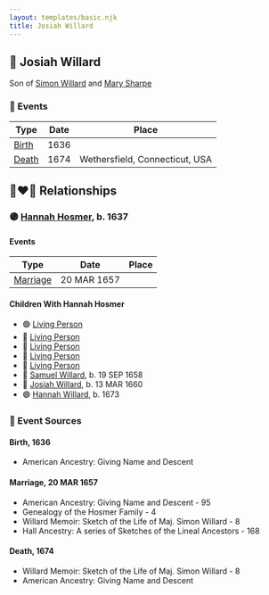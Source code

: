 ```yaml
---
layout: templates/basic.njk
title: Josiah Willard
---
```

## 🔵 Josiah Willard

Son of [Simon Willard](/people/8/86485776) and [Mary Sharpe](/people/1/10735316)

### 📆 Events

Type | Date | Place
------ | ------ | ------
[Birth](#event-35df33e6-b1bb-4f80-a145-65281a6a4266) | 1636 |
[Death](#event-c2f30623-139e-45de-949e-41602c6b9617) | 1674 | Wethersfield, Connecticut, USA

## 👩‍❤️‍👨 Relationships

### 🟣 [Hannah Hosmer](/people/7/74814464), b. 1637

#### Events

Type | Date | Place
------ | ------ | ------
[Marriage](#event-397f7d8b-1c51-474f-9b45-a662117a1b87) | 20 MAR 1657 |
#### Children With Hannah Hosmer
* 🟣 [Living Person](/people/2/27216875)
* 🔵 [Living Person](/people/2/25833079)
* 🔵 [Living Person](/people/6/61327134)
* 🔵 [Living Person](/people/9/99257872)
* 🔵 [Living Person](/people/4/49277572)
* 🔵 [Samuel Willard](/people/5/55389376), b. 19 SEP 1658
* 🔵 [Josiah Willard](/people/3/32045392), b. 13 MAR 1660
* 🟣 [Hannah Willard](/people/8/87282882), b. 1673
### 📰 Event Sources

#### <a id="event-35df33e6-b1bb-4f80-a145-65281a6a4266"></a> Birth, 1636
* American Ancestry: Giving Name and Descent

#### <a id="event-397f7d8b-1c51-474f-9b45-a662117a1b87"></a> Marriage, 20 MAR 1657
* American Ancestry: Giving Name and Descent  - 95
* Genealogy of the Hosmer Family  - 4
* Willard Memoir: Sketch of the Life of Maj. Simon Willard  - 8
* Hall Ancestry: A series of Sketches of the Lineal Ancestors  - 168
#### <a id="event-c2f30623-139e-45de-949e-41602c6b9617"></a> Death, 1674
* Willard Memoir: Sketch of the Life of Maj. Simon Willard  - 8
* American Ancestry: Giving Name and Descent
